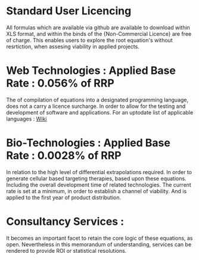 # Standard User Licencing

All formulas which are available via github are available to download within XLS format, and within the binds of the {Non-Commercial Licence} are free of charge. 
This enables users to explore the root equation's without resrtiction, when assesing viability in applied projects.  

# Web Technologies : Applied Base Rate : 0.056% of RRP

The of compilation of equations into a designated programming language, does not a carry a licence surcharge. In order to allow for the testing and development of software and applications. For an uptodate list of applicable languages : [Wiki](https://en.wikipedia.org/wiki/List_of_programming_languages)

# Bio-Technologies : Applied Base Rate : 0.0028% of RRP

In relation to the high level of differential extrapolations required. In order to generate cellular based targeting therapies, based upon these equations. Including the overall development time of related technologies. The current rate is set at a minimum, in order to establish a channel of viability. And is applied to the first year of product distribution. 

# Consultancy Services :

It becomes an important facet to retain the core logic of these equations, as open. Nevertheless in this memorandum of understanding, services can be rendered to provide ROI or statistical resolutions.
